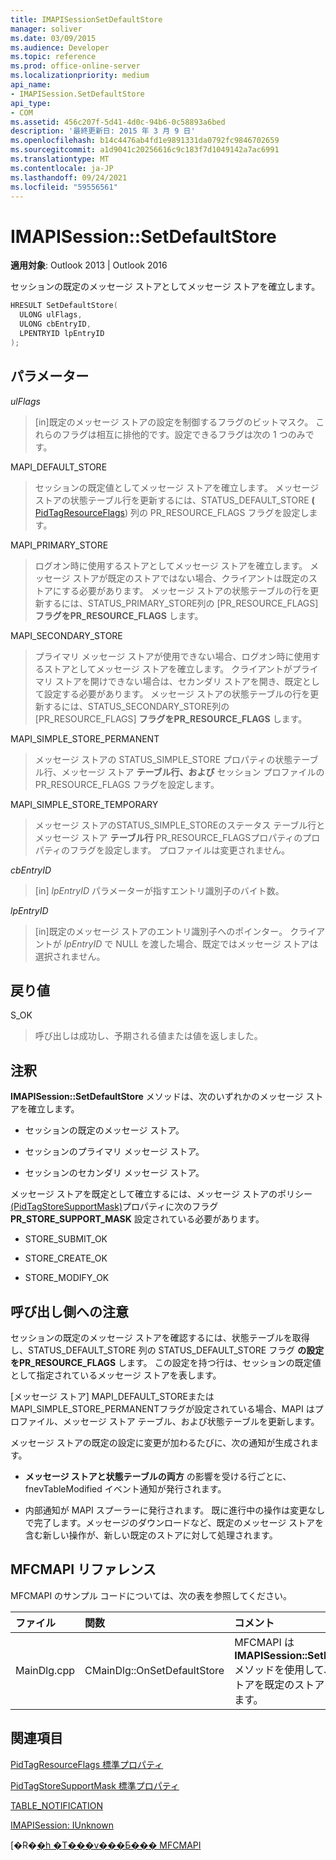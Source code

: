 ```yaml
---
title: IMAPISessionSetDefaultStore
manager: soliver
ms.date: 03/09/2015
ms.audience: Developer
ms.topic: reference
ms.prod: office-online-server
ms.localizationpriority: medium
api_name:
- IMAPISession.SetDefaultStore
api_type:
- COM
ms.assetid: 456c207f-5d41-4d0c-94b6-0c58893a6bed
description: '最終更新日: 2015 年 3 月 9 日'
ms.openlocfilehash: b14c4476ab4fd1e9891331da0792fc9846702659
ms.sourcegitcommit: a1d9041c20256616c9c183f7d1049142a7ac6991
ms.translationtype: MT
ms.contentlocale: ja-JP
ms.lasthandoff: 09/24/2021
ms.locfileid: "59556561"
---
```

# <a name="imapisessionsetdefaultstore"></a>IMAPISession::SetDefaultStore

  
  
**適用対象**: Outlook 2013 | Outlook 2016 
  
セッションの既定のメッセージ ストアとしてメッセージ ストアを確立します。
  
```cpp
HRESULT SetDefaultStore(
  ULONG ulFlags,
  ULONG cbEntryID,
  LPENTRYID lpEntryID
);
```

## <a name="parameters"></a>パラメーター

 _ulFlags_
  
> [in]既定のメッセージ ストアの設定を制御するフラグのビットマスク。 これらのフラグは相互に排他的です。設定できるフラグは次の 1 つのみです。
    
MAPI_DEFAULT_STORE
  
> セッションの既定値としてメッセージ ストアを確立します。 メッセージ ストアの状態テーブル行を更新するには、STATUS_DEFAULT_STORE **(** [PidTagResourceFlags](pidtagresourceflags-canonical-property.md)) 列の PR_RESOURCE_FLAGS フラグを設定します。
    
MAPI_PRIMARY_STORE
  
> ログオン時に使用するストアとしてメッセージ ストアを確立します。 メッセージ ストアが既定のストアではない場合、クライアントは既定のストアにする必要があります。 メッセージ ストアの状態テーブルの行を更新するには、STATUS_PRIMARY_STORE列の [PR_RESOURCE_FLAGS] **フラグをPR_RESOURCE_FLAGS** します。 
    
MAPI_SECONDARY_STORE
  
> プライマリ メッセージ ストアが使用できない場合、ログオン時に使用するストアとしてメッセージ ストアを確立します。 クライアントがプライマリ ストアを開けできない場合は、セカンダリ ストアを開き、既定として設定する必要があります。 メッセージ ストアの状態テーブルの行を更新するには、STATUS_SECONDARY_STORE列の [PR_RESOURCE_FLAGS] **フラグをPR_RESOURCE_FLAGS** します。 
    
MAPI_SIMPLE_STORE_PERMANENT
  
> メッセージ ストアの STATUS_SIMPLE_STORE プロパティの状態テーブル行、メッセージ ストア **テーブル行、および** セッション プロファイルの PR_RESOURCE_FLAGS フラグを設定します。 
    
MAPI_SIMPLE_STORE_TEMPORARY
  
> メッセージ ストアのSTATUS_SIMPLE_STOREのステータス テーブル行とメッセージ ストア **テーブル行** PR_RESOURCE_FLAGSプロパティのプロパティのフラグを設定します。 プロファイルは変更されません。 
    
 _cbEntryID_
  
> [in]  _lpEntryID_ パラメーターが指すエントリ識別子のバイト数。 
    
 _lpEntryID_
  
> [in]既定のメッセージ ストアのエントリ識別子へのポインター。 クライアントが  _lpEntryID_ で NULL を渡した場合、既定ではメッセージ ストアは選択されません。
    
## <a name="return-value"></a>戻り値

S_OK 
  
> 呼び出しは成功し、予期される値または値を返しました。
    
## <a name="remarks"></a>注釈

**IMAPISession::SetDefaultStore** メソッドは、次のいずれかのメッセージ ストアを確立します。 
  
- セッションの既定のメッセージ ストア。
    
- セッションのプライマリ メッセージ ストア。
    
- セッションのセカンダリ メッセージ ストア。
    
メッセージ ストアを既定として確立するには、メッセージ ストアのポリシー [(PidTagStoreSupportMask)](pidtagstoresupportmask-canonical-property.md)プロパティに次のフラグ **PR_STORE_SUPPORT_MASK** 設定されている必要があります。
  
- STORE_SUBMIT_OK
    
- STORE_CREATE_OK
    
- STORE_MODIFY_OK
    
## <a name="notes-to-callers"></a>呼び出し側への注意

セッションの既定のメッセージ ストアを確認するには、状態テーブルを取得し、STATUS_DEFAULT_STORE 列の STATUS_DEFAULT_STORE フラグ **の設定をPR_RESOURCE_FLAGS** します。 この設定を持つ行は、セッションの既定値として指定されているメッセージ ストアを表します。 
  
[メッセージ ストア] MAPI_DEFAULT_STOREまたは MAPI_SIMPLE_STORE_PERMANENTフラグが設定されている場合、MAPI はプロファイル、メッセージ ストア テーブル、および状態テーブルを更新します。 
  
メッセージ ストアの既定の設定に変更が加わるたびに、次の通知が生成されます。
  
- **メッセージ ストアと状態テーブルの両方** の影響を受ける行ごとに、fnevTableModified イベント通知が発行されます。 
    
- 内部通知が MAPI スプーラーに発行されます。 既に進行中の操作は変更なしで完了します。メッセージのダウンロードなど、既定のメッセージ ストアを含む新しい操作が、新しい既定のストアに対して処理されます。
    
## <a name="mfcmapi-reference"></a>MFCMAPI リファレンス

MFCMAPI のサンプル コードについては、次の表を参照してください。
  
|**ファイル**|**関数**|**コメント**|
|:-----|:-----|:-----|
|MainDlg.cpp  <br/> |CMainDlg::OnSetDefaultStore  <br/> |MFCMAPI は **IMAPISession::SetDefaultStore** メソッドを使用して、選択したストアを既定のストアとして設定します。  <br/> |
   
## <a name="see-also"></a>関連項目



[PidTagResourceFlags 標準プロパティ](pidtagresourceflags-canonical-property.md)
  
[PidTagStoreSupportMask 標準プロパティ](pidtagstoresupportmask-canonical-property.md)
  
[TABLE_NOTIFICATION](table_notification.md)
  
[IMAPISession: IUnknown](imapisessioniunknown.md)


[�R�[�h �T���v���Ƃ��� MFCMAPI](mfcmapi-as-a-code-sample.md)

